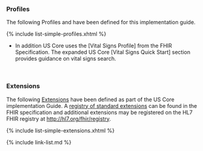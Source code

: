 
### Profiles

The following Profiles and have been defined for this implementation guide.

{% include list-simple-profiles.xhtml %}

- In addition US Core uses the [Vital Signs Profile] from the FHIR Specification.  The expanded US Core [Vital Signs Quick Start] section provides guidance on vital signs search.


<br />

### Extensions

The following [Extensions]({{site.data.fhir.path}}extensibility.html) have been defined as part of the US Core implementation Guide. A [registry of standard extensions]({{site.data.fhir.path}}extensibility-registry.html) can be found in the FHIR specification and additional extensions may be registered on the HL7 FHIR registry at <http://hl7.org/fhir/registry>.


{% include list-simple-extensions.xhtml %}


{% include link-list.md %}

<br />
